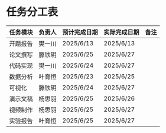 # 任务分工表

| 任务模块 | 负责人 | 预计完成日期 | 实际完成日期 | 备注 |
|---|---|---|---|---|
| 开题报告 |樊一川 |2025/6/13 |2025/6/13 | |
| 论文撰写 |滕欣玥 |2025/6/25 |2025/6/27 | |
| 代码实现 |樊一川 |2025/6/24 |2025/6/27 | |
| 数据分析 |叶育恒 |2025/6/23 |2025/6/25 | |
| 可视化 |滕欣玥 |2025/6/24 |2025/6/27 | |
| 演示文稿 |杨思羽 |2025/6/25 |2025/6/26 | |
| 视频制作 |杨思羽 |2025/6/25 |2025/6/27 | |
| 实验报告 |叶育恒|2025/6/25 |2025/6/27 | |
